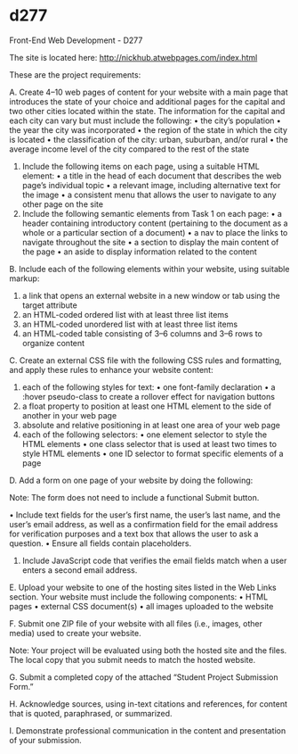 # d277
Front-End Web Development - D277

The site is located here:
http://nickhub.atwebpages.com/index.html

These are the project requirements:

A.  Create 4–10 web pages of content for your website with a main page that introduces the state of your choice and 
additional pages for the capital and two other cities located within the state. The information for the capital and each 
city can vary but must include the following:
•   the city’s population
•   the year the city was incorporated
•   the region of the state in which the city is located
•   the classification of the city: urban, suburban, and/or rural
•   the average income level of the city compared to the rest of the state
1.  Include the following items on each page, using a suitable HTML element:
•   a title in the head of each document that describes the web page’s individual topic
•   a relevant image, including alternative text for the image
•   a consistent menu that allows the user to navigate to any other page on the site
2.  Include the following semantic elements from Task 1 on each page:
•   a header containing introductory content (pertaining to the document as a whole or a particular section of a 
document)
•   a nav to place the links to navigate throughout the site
•   a section to display the main content of the page
•   an aside to display information related to the content

B.  Include each of the following elements within your website, using suitable markup:
1.  a link that opens an external website in a new window or tab using the target attribute
2.  an HTML-coded ordered list with at least three list items
3.  an HTML-coded unordered list with at least three list items
4.  an HTML-coded table consisting of 3–6 columns and 3–6 rows to organize content

C.  Create an external CSS file with the following CSS rules and formatting, and apply these rules to enhance your 
website content:
1.  each of the following styles for text:
•   one font-family declaration
•   a :hover pseudo-class to create a rollover effect for navigation buttons
2.  a float property to position at least one HTML element to the side of another in your web page
3.  absolute and relative positioning in at least one area of your web page
4.  each of the following selectors:
•   one element selector to style the HTML elements
•   one class selector that is used at least two times to style HTML elements
•   one ID selector to format specific elements of a page

D.  Add a form on one page of your website by doing the following:

Note: The form does not need to include a functional Submit button.

•   Include text fields for the user’s first name, the user’s last name, and the user’s email address, as well as a 
confirmation field for the email address for verification purposes and a text box that allows the user to ask a 
question.
•   Ensure all fields contain placeholders.
1.  Include JavaScript code that verifies the email fields match when a user enters a second email address.

E.  Upload your website to one of the hosting sites listed in the Web Links section. Your website must include the 
following components:
•   HTML pages
•   external CSS document(s)
•   all images uploaded to the website

F.  Submit one ZIP file of your website with all files (i.e., images, other media) used to create your website.

Note: Your project will be evaluated using both the hosted site and the files. The local copy that you submit needs to 
match the hosted website.

G.  Submit a completed copy of the attached “Student Project Submission Form.”

H.  Acknowledge sources, using in-text citations and references, for content that is quoted, paraphrased, or summarized.

I.  Demonstrate professional communication in the content and presentation of your submission.
